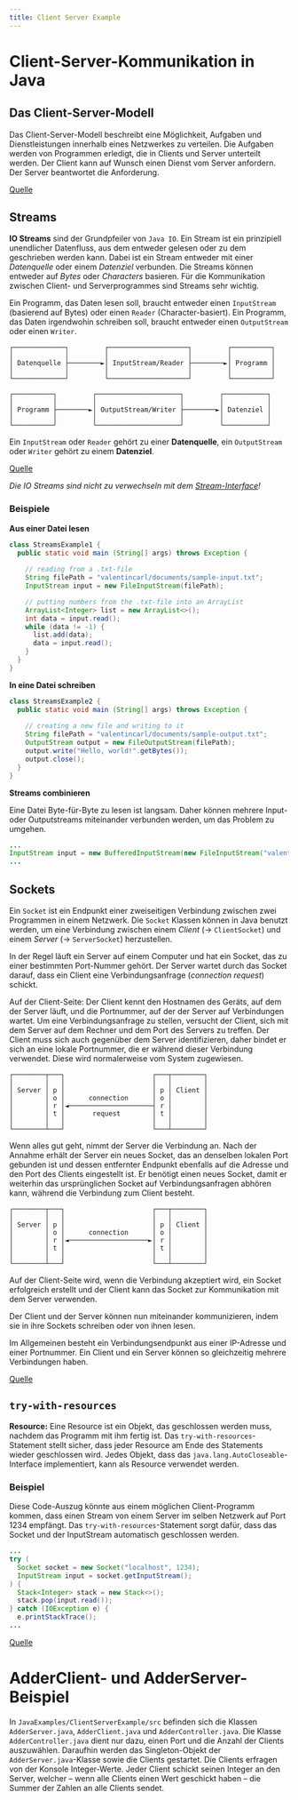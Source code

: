 ```yaml
---
title: Client Server Example
---
```


# Client-Server-Kommunikation in Java

## Das Client-Server-Modell

Das Client-Server-Modell beschreibt eine Möglichkeit, Aufgaben und Dienstleistungen innerhalb eines Netzwerkes zu verteilen. Die Aufgaben werden von Programmen erledigt, die in Clients und Server unterteilt werden. Der Client kann auf Wunsch einen Dienst vom Server anfordern. Der Server beantwortet die Anforderung.

[Quelle](https://de.wikipedia.org/wiki/Client-Server-Modell)

## Streams

**IO Streams** sind der Grundpfeiler von `Java IO`. Ein Stream ist ein prinzipiell unendlicher Datenfluss, aus dem entweder gelesen oder zu dem geschrieben werden kann. Dabei ist ein Stream entweder mit einer *Datenquelle* oder einem *Datenziel* verbunden. Die Streams können entweder auf *Bytes* oder *Characters* basieren. Für die Kommunikation zwischen Client- und Serverprogrammes sind Streams sehr wichtig.

Ein Programm, das Daten lesen soll, braucht entweder einen `InputStream` (basierend auf Bytes) oder einen `Reader` (Character-basiert). Ein Programm, das Daten irgendwohin schreiben soll, braucht entweder einen `OutputStream` oder einen `Writer`.

```
┌─────────────┐         ┌────────────────────┐         ┌──────────┐
│             │         │                    │         │          │
│ Datenquelle ├────────►│ InputStream/Reader ├────────►│ Programm │
│             │         │                    │         │          │
└─────────────┘         └────────────────────┘         └──────────┘

┌──────────┐         ┌─────────────────────┐         ┌───────────┐
│          │         │                     │         │           │
│ Programm ├────────►│ OutputStream/Writer ├────────►│ Datenziel │
│          │         │                     │         │           │
└──────────┘         └─────────────────────┘         └───────────┘
```

Ein `InputStream` oder `Reader` gehört zu einer **Datenquelle**, ein `OutputStream` oder `Writer` gehört zu einem **Datenziel**.

[Quelle](http://tutorials.jenkov.com/java-io/overview.html)

*Die IO Streams sind nicht zu verwechseln mit dem [Stream-Interface](https://docs.oracle.com/javase/8/docs/api/java/util/stream/Stream.html)!*

### Beispiele

**Aus einer Datei lesen**

```java
class StreamsExample1 {
  public static void main (String[] args) throws Exception {
    
    // reading from a .txt-file
    String filePath = "valentincarl/documents/sample-input.txt";
    InputStream input = new FileInputStream(filePath);

    // putting numbers from the .txt-file into an ArrayList
    ArrayList<Integer> list = new ArrayList<>();
    int data = input.read();
    while (data != -1) {
      list.add(data);
      data = input.read();
    }
  }
}
```

**In eine Datei schreiben**

```java
class StreamsExample2 {
  public static void main (String[] args) throws Exception {
    
    // creating a new file and writing to it
    String filePath = "valentincarl/documents/sample-output.txt";
    OutputStream output = new FileOutputStream(filePath);
    output.write("Hello, world!".getBytes());
    output.close();
  }
}
```

**Streams combinieren**

Eine Datei Byte-für-Byte zu lesen ist langsam. Daher können mehrere Input- oder Outputstreams miteinander verbunden werden, um das Problem zu umgehen.

```java
...
InputStream input = new BufferedInputStream(new FileInputStream("valentincarl/documents/sample-input.txt"));
...
```

## Sockets

Ein `Socket` ist ein Endpunkt einer zweiseitigen Verbindung zwischen zwei Programmen in einem Netzwerk. Die `Socket` Klassen können in Java benutzt werden, um eine Verbindung zwischen einem *Client* (&rarr; `ClientSocket`) und einem *Server* (&rarr; `ServerSocket`) herzustellen. 

In der Regel läuft ein Server auf einem Computer und hat ein Socket, das zu einer bestimmten Port-Nummer gehört. Der Server wartet durch das Socket darauf, dass ein Client eine Verbindungsanfrage (*connection request*) schickt.

Auf der Client-Seite: Der Client kennt den Hostnamen des Geräts, auf dem der Server läuft, und die Portnummer, auf der der Server auf Verbindungen wartet. Um eine Verbindungsanfrage zu stellen, versucht der Client, sich mit dem Server auf dem Rechner und dem Port des Servers zu treffen. Der Client muss sich auch gegenüber dem Server identifizieren, daher bindet er sich an eine lokale Portnummer, die er während dieser Verbindung verwendet. Diese wird normalerweise vom System zugewiesen.

```
┌────────┬───┐                      ┌───┬────────┐
│        │   │                      │   │        │
│ Server │ p │                      │ p │ Client │
│        │ o │      connection      │ o │        │
│        │ r │◄─────────────────────┤ r │        │
│        │ t │       request        │ t │        │
│        │   │                      │   │        │
└────────┴───┘                      └───┴────────┘
```

Wenn alles gut geht, nimmt der Server die Verbindung an. Nach der Annahme erhält der Server ein neues Socket, das an denselben lokalen Port gebunden ist und dessen entfernter Endpunkt ebenfalls auf die Adresse und den Port des Clients eingestellt ist. Er benötigt einen neues Socket, damit er weiterhin das ursprünglichen Socket auf Verbindungsanfragen abhören kann, während die Verbindung zum Client besteht.

```
┌────────┬───┐                      ┌───┬────────┐
│        │   │                      │   │        │
│ Server │ p │                      │ p │ Client │
│        │ o │      connection      │ o │        │
│        │ r │◄────────────────────►│ r │        │
│        │ t │                      │ t │        │
│        │   │                      │   │        │
└────────┴───┘                      └───┴────────┘
```

Auf der Client-Seite wird, wenn die Verbindung akzeptiert wird, ein Socket erfolgreich erstellt und der Client kann das Socket zur Kommunikation mit dem Server verwenden.

Der Client und der Server können nun miteinander kommunizieren, indem sie in ihre Sockets schreiben oder von ihnen lesen. 

Im Allgemeinen besteht ein Verbindungsendpunkt aus einer IP-Adresse und einer Portnummer. Ein Client und ein Server können so gleichzeitig mehrere Verbindungen haben.

[Quelle](https://docs.oracle.com/javase/tutorial/networking/sockets/index.html)

## `try-with-resources`

**Resource:** Eine Resource ist ein Objekt, das geschlossen werden muss, nachdem das Programm mit ihm fertig ist. Das `try-with-resources`-Statement stellt sicher, dass jeder Resource am Ende des Statements wieder geschlossen wird. Jedes Objekt, dass das `java.lang.AutoCloseable`-Interface implementiert, kann als Resource verwendet werden.

### Beispiel

Diese Code-Auszug könnte aus einem möglichen Client-Programm kommen, dass einen Stream von einem Server im selben Netzwerk auf Port 1234 empfängt. Das `try-with-resources`-Statement sorgt dafür, dass das Socket und der InputStream automatisch geschlossen werden.

```java
...
try (
  Socket socket = new Socket("localhost", 1234);
  InputStream input = socket.getInputStream();
) {
  Stack<Integer> stack = new Stack<>();
  stack.pop(input.read());
} catch (IOException e) {
  e.printStackTrace();
...
```

[Quelle](https://docs.oracle.com/javase/tutorial/essential/exceptions/tryResourceClose.html)

# AdderClient- und AdderServer-Beispiel

In `JavaExamples/ClientServerExample/src` befinden sich die Klassen `AdderServer.java`, `AdderClient.java` und `AdderController.java`. Die Klasse `AdderController.java` dient nur dazu, einen Port und die Anzahl der Clients auszuwählen. Daraufhin werden das Singleton-Objekt der `AdderServer.java`-Klasse sowie die Clients gestartet. Die Clients erfragen von der Konsole Integer-Werte. Jeder Client schickt seinen Integer an den Server, welcher – wenn alle Clients einen Wert geschickt haben – die Summer der Zahlen an alle Clients sendet.
